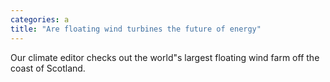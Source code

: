 ```yaml
---
categories: a
title: "Are floating wind turbines the future of energy"
---
```

Our climate editor checks out the world"s largest floating wind farm off the coast of Scotland.